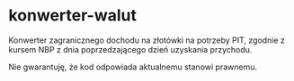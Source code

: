 # konwerter-walut
Konwerter zagranicznego dochodu na złotówki na potrzeby PIT, zgodnie z kursem
NBP z dnia poprzedzającego dzień uzyskania przychodu.

Nie gwarantuję, że kod odpowiada aktualnemu stanowi prawnemu.
